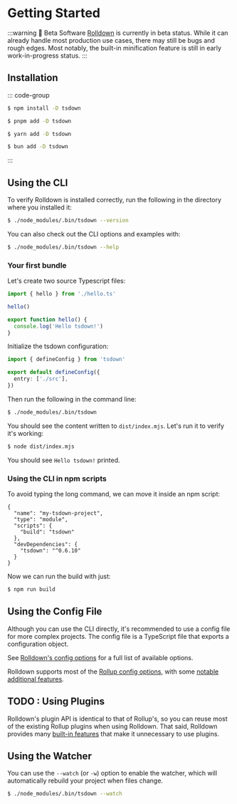 # Getting Started

:::warning 🚧 Beta Software
[Rolldown](https://rolldown.rs) is currently in beta status. While it can already handle most production use cases, there may still be bugs and rough edges. Most notably, the built-in minification feature is still in early work-in-progress status.
:::

## Installation

::: code-group

```sh [npm]
$ npm install -D tsdown
```

```sh [pnpm]
$ pnpm add -D tsdown
```

```sh [yarn]
$ yarn add -D tsdown
```

```sh [bun]
$ bun add -D tsdown
```

:::

## Using the CLI

To verify Rolldown is installed correctly, run the following in the directory where you installed it:

```sh
$ ./node_modules/.bin/tsdown --version
```

You can also check out the CLI options and examples with:

```sh
$ ./node_modules/.bin/tsdown --help
```

### Your first bundle

Let's create two source Typescript files:

```ts [src/index.ts]
import { hello } from './hello.ts'

hello()
```

```ts [src/hello.ts]
export function hello() {
  console.log('Hello tsdown!')
}
```

Initialize the tsdown configuration:

```ts [tsdown.config.ts]
import { defineConfig } from 'tsdown'

export default defineConfig({
  entry: ['./src'],
})
```

Then run the following in the command line:

```sh
$ ./node_modules/.bin/tsdown
```

You should see the content written to `dist/index.mjs`. Let's run it to verify it's working:

```sh
$ node dist/index.mjs
```

You should see `Hello tsdown!` printed.

### Using the CLI in npm scripts

To avoid typing the long command, we can move it inside an npm script:

```json{5} [package.json]
{
  "name": "my-tsdown-project",
  "type": "module",
  "scripts": {
    "build": "tsdown"
  },
  "devDependencies": {
    "tsdown": "^0.6.10"
  }
}
```

Now we can run the build with just:

```sh
$ npm run build
```

## Using the Config File

Although you can use the CLI directly, it's recommended to use a config file for more complex projects. The config file is a TypeScript file that exports a configuration object.

See [Rolldown's config options](https://rolldown.rs/reference/config-options) for a full list of available options.

Rolldown supports most of the [Rollup config options](https://rollupjs.org/configuration-options), with some [notable additional features](./features.md).

## TODO : Using Plugins

Rolldown's plugin API is identical to that of Rollup's, so you can reuse most of the existing Rollup plugins when using Rolldown. That said, Rolldown provides many [built-in features](./features.md) that make it unnecessary to use plugins.

## Using the Watcher

You can use the `--watch` (or `-w`) option to enable the watcher, which will automatically rebuild your project when files change.

```bash
$ ./node_modules/.bin/tsdown --watch
```

